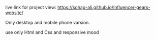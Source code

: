 live link for project view: https://sohag-ali.github.io/Influencer-gears-website/
<p>Only desktop  and mobile phone varsion.</p>
<p>use only Html and Css and responsive mood</p>
